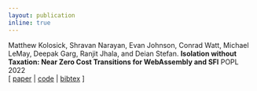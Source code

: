 ```yaml
---
layout: publication
inline: true
---
```


<tr valign="top">
<td class="bibtexnumber" align="right">
</td>
<td class="bibtexitem">
Matthew Kolosick, Shravan Narayan, Evan Johnson, Conrad Watt, Michael LeMay, Deepak Garg, Ranjit Jhala, and Deian Stefan.
<b>Isolation without Taxation: Near Zero Cost Transitions for WebAssembly and SFI</b>
POPL 2022 <br> 
[ 
<a href="https://dl.acm.org/doi/pdf/10.1145/3498688">paper</a>
 | 
<a href="https://github.com/PLSysSec/zerocost_root">code</a>
 | 
<a href="/files/zero_cost.bib.html">bibtex</a>
]

</td>
</tr>
